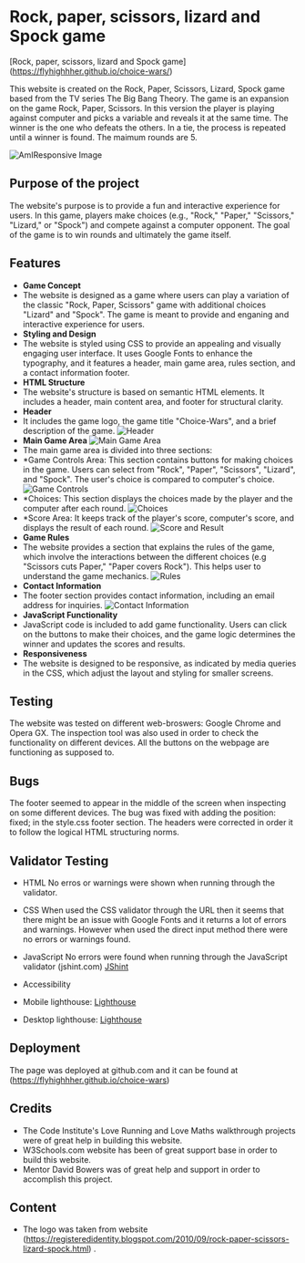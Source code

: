 # Rock, paper, scissors, lizard and Spock game

[Rock, paper, scissors, lizard and Spock game] (https://flyhighhher.github.io/choice-wars/)

This website is created on the Rock, Paper, Scissors, Lizard, Spock game based from the TV series The Big Bang Theory. The game is an expansion on the game Rock, Paper, Scissors. In this version the player is playing against computer and picks a variable and reveals it at the same time. The winner is the one who defeats the others. In a tie, the process is repeated until a winner is found. The maimum rounds are 5.

![AmIResponsive Image](assets/images/am-i-responsive.png)

## Purpose of the project

The website's purpose is to provide a fun and interactive experience for users. In this game, players make choices (e.g., "Rock," "Paper," "Scissors," "Lizard," or "Spock") and compete against a computer opponent. The goal of the game is to win rounds and ultimately the game itself.

## Features

- **Game Concept**
- The website is designed as a game where users can play a variation of the classic "Rock, Paper, Scissors" game with additional choices "Lizard" and "Spock". The game is meant to provide and enganing and interactive experience for users.
- **Styling and Design**
- The website is styled using CSS to provide an appealing and visually engaging user interface. It uses Google Fonts to enhance the typography, and it features a header, main game area, rules section, and a contact information footer.
- **HTML Structure**
- The website's structure is based on semantic HTML elements. It includes a header, main content area, and footer for structural clarity.
- **Header**
- It includes the game logo, the game title "Choice-Wars", and a brief description of the game.
![Header](assets/images/header.png)
- **Main Game Area**
![Main Game Area](assets/images/maingamearea.png)
- The main game area is divided into three sections:
- *Game Controls Area: This section contains buttons for making choices in the game. Users can select from "Rock", "Paper", "Scissors", "Lizard", and "Spock". The user's choice is compared to computer's choice.
![Game Controls](assets/images/controls.png)
- *Choices: This section displays the choices made by the player and the computer after each round.
![Choices](assets/images/choices.png)
- *Score Area: It keeps track of the player's score, computer's score, and displays the result of each round.
![Score and Result](assets/images/score-result.png)
- **Game Rules**
- The website provides a section that explains the rules of the game, which involve the interactions between the different choices (e.g "Scissors cuts Paper," "Paper covers Rock"). This helps user to understand the game mechanics.
![Rules](assets/images/rules.png)
- **Contact Information**
- The footer section provides contact information, including an email address for inquiries.
![Contact Information](assets/images/footer.png)
- **JavaScript Functionality**
- JavaScript code is included to add game functionality. Users can click on the buttons to make their choices, and the game logic determines the winner and updates the scores and results.
- **Responsiveness**
- The website is designed to be responsive, as indicated by media queries in the CSS, which adjust the layout and styling for smaller screens.
  
## Testing

The website was tested on different web-broswers: Google Chrome and Opera GX.
The inspection tool was also used in order to check the functionality on different devices.
All the buttons on the webpage are functioning as supposed to.

## Bugs

The footer seemed to appear in the middle of the screen when inspecting on some different devices. The bug was fixed with adding the position: fixed; in the style.css footer section.
The headers were corrected in order it to follow the logical HTML structuring norms.

## Validator Testing

- HTML
  No erros or warnings were shown when running through the validator.
  
- CSS
  When used the CSS validator through the URL then it seems that there might be an issue with Google Fonts and it returns a lot of errors and warnings. However when used the direct input method there were no errors or warnings found.
  
- JavaScript
  No errors were found when running through the JavaScript validator (jshint.com)
  [JShint](assets/images/jshint.png)

- Accessibility
- Mobile lighthouse: [Lighthouse](assets/images/mobile-lighthouse.png)
- Desktop lighthouse: [Lighthouse](assets/images/desktop-lighthouse.png)

## Deployment

The page was deployed at github.com and it can be found at (https://flyhighhher.github.io/choice-wars)

## Credits

- The Code Institute's Love Running and Love Maths walkthrough projects were of great help in building this website.
- W3Schools.com website has been of great support base in order to build this website.
- Mentor David Bowers was of great help and support in order to accomplish this project.

## Content

- The logo was taken from website (https://registeredidentity.blogspot.com/2010/09/rock-paper-scissors-lizard-spock.html) .
